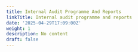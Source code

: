 ```yaml
---
title: Internal Audit Programme And Reports
linkTitle: Internal audit programme and reports
date: '2025-04-29T17:09:00Z'
weight: 1
description: No content
draft: false
---
```



